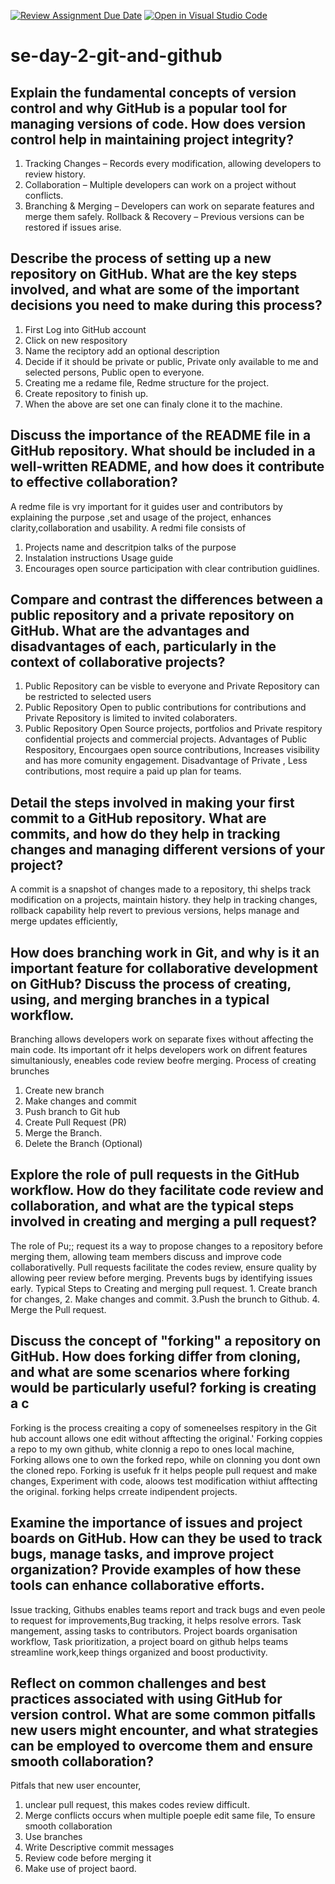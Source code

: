 [![Review Assignment Due Date](https://classroom.github.com/assets/deadline-readme-button-22041afd0340ce965d47ae6ef1cefeee28c7c493a6346c4f15d667ab976d596c.svg)](https://classroom.github.com/a/8wgCKhpZ)
[![Open in Visual Studio Code](https://classroom.github.com/assets/open-in-vscode-2e0aaae1b6195c2367325f4f02e2d04e9abb55f0b24a779b69b11b9e10269abc.svg)](https://classroom.github.com/online_ide?assignment_repo_id=18376435&assignment_repo_type=AssignmentRepo)
# se-day-2-git-and-github
## Explain the fundamental concepts of version control and why GitHub is a popular tool for managing versions of code. How does version control help in maintaining project integrity?
1. Tracking Changes – Records every modification, allowing developers to review history.
2. Collaboration – Multiple developers can work on a project without conflicts.
3. Branching & Merging – Developers can work on separate features and merge them safely. Rollback & Recovery – Previous versions can be restored if issues arise.
## Describe the process of setting up a new repository on GitHub. What are the key steps involved, and what are some of the important decisions you need to make during this process?
1. First Log into GitHub account
2. Click on new respository
3. Name the reciptory add an optional description
4. Decide if it should be private or public, Private only available to me and selected persons, Public open to everyone.
5. Creating me a redame file, Redme structure for the project.
6. Create repository to finish up.
7. When the above are set one can finaly clone it to the machine.
## Discuss the importance of the README file in a GitHub repository. What should be included in a well-written README, and how does it contribute to effective collaboration?
A redme file is vry important for it guides user and contributors by explaining the purpose ,set and usage of the project, enhances clarity,collaboration and usability.
A redmi file consists of 
1. Projects name and descritpion talks of the purpose
2. Instalation instructions Usage guide
3. Encourages open source participation with clear contribution guidlines.
## Compare and contrast the differences between a public repository and a private repository on GitHub. What are the advantages and disadvantages of each, particularly in the context of collaborative projects?
1. Public Repository can be visble to everyone and Private Repository can be restricted to selected users
2. Public Repository Open to public contributions for contributions and Private Repository is limited to invited colaboraters.
3. Public Repository Open Source projects, portfolios and Private respitory confidential projects and commercial projects.
Advantages of Public Respository, Encourgaes open source contributions, Increases visibility and has more comunity engagement.
Disadvantage of Private , Less contributions, most require a paid up plan for teams.
## Detail the steps involved in making your first commit to a GitHub repository. What are commits, and how do they help in tracking changes and managing different versions of your project?
A commit is a snapshot of changes made to a repository, thi shelps track modification on a projects, maintain history.
they help in tracking changes, rollback capability help revert to previous versions, helps manage and merge updates efficiently,
## How does branching work in Git, and why is it an important feature for collaborative development on GitHub? Discuss the process of creating, using, and merging branches in a typical workflow.
Branching allows developers work on separate fixes without affecting the main code. 
Its important ofr it helps developers work on difrent features simultaniously, eneables code review beofre merging.
Process of creating brunches 
1. Create new branch
2. Make changes and commit
3. Push branch to Git hub
4. Create Pull Request (PR)
5. Merge the Branch.
6. Delete the Branch (Optional)
## Explore the role of pull requests in the GitHub workflow. How do they facilitate code review and collaboration, and what are the typical steps involved in creating and merging a pull request?
The role of Pu;; request its a way to propose changes to a repository before merging them, allowing team members discuss and improve code collaborativelly.
Pull requests facilitate the codes review, ensure quality by allowing peer review before merging. Prevents bugs by identifying issues early.
Typical Steps to Creating and merging pull request. 1. Create branch for changes, 2. Make changes and commit. 3.Push the brunch to Github. 4. Merge the Pull request.
## Discuss the concept of "forking" a repository on GitHub. How does forking differ from cloning, and what are some scenarios where forking would be particularly useful? forking is creating a c
Forking is the process creaiting a copy of someneelses respitory in the Git hub account allows one edit without afftecting the original.'
Forking coppies a repo to my own github, white clonnig a repo to ones local machine,
Forking allows one to own the forked repo, while on clonning you dont own the cloned repo.
Forking is usefuk fr it helps people pull request and make changes, Experiment with code, aloows test modification withiut afftecting the original. forking helps crreate indipendent projects.
## Examine the importance of issues and project boards on GitHub. How can they be used to track bugs, manage tasks, and improve project organization? Provide examples of how these tools can enhance collaborative efforts.
Issue tracking, Githubs enables teams report and track bugs and even peole to request for improvements,Bug tracking, it helps resolve errors.
Task mangement, assing tasks to contributors.
Project boards organisation workflow, Task prioritization, a project board on github helps teams streamline work,keep things organized and boost productivity.
## Reflect on common challenges and best practices associated with using GitHub for version control. What are some common pitfalls new users might encounter, and what strategies can be employed to overcome them and ensure smooth collaboration?
Pitfals that new user encounter,
1. unclear pull request, this makes codes review difficult.
2. Merge conflicts occurs when multiple poeple edit same file,
   To ensure smooth collaboration
1. Use branches
2. Write Descriptive commit messages
3. Review code before merging it
4. Make use of project baord. 
